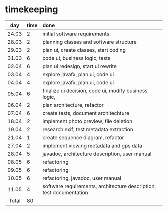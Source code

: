 # timekeeping

|  day  | time | done                                                                |
| :---: | :--- | :------------------------------------------------------------------ |
| 24.03 | 2    | initial software requirements                                       |
| 28.03 | 2    | planning classes and software structure                             |
| 29.03 | 2    | plan ui, create classes, start coding                               |
| 31.03 | 6    | code ui, business logic, tests                                      |
| 02.04 | 6    | plan ui redesign, start ui rewrite                                  |
| 03.04 | 4    | explore javafx, plan ui, code ui                                    |
| 04.04 | 4    | explore javafx, plan ui, code ui                                    |
| 05.04 | 6    | finalize ui decision, code ui, modify business logic,               |
| 06.04 | 2    | plan architecture, refactor                                         |
| 07.04 | 6    | create tests, document architechture                                |
| 18.04 | 2    | implement photo preview, file deletion                              |
| 19.04 | 2    | research exif, test metadata extraction                             |
| 21.04 | 1    | create sequence diagram, refactor                                   |
| 27.04 | 2    | implement viewing metadata and gps data                             |
| 28.04 | 5    | javadoc, architecture description, user manual                      |
| 08.05 | 6    | refactoring                                                         |
| 09.05 | 6    | refactoring                                                         |
| 10.05 | 6    | refactoring, javadoc, user manual                                   |
| 11.05 | 4    | software requirements, architecture description, test documentation |
| Total | 80   |                                                                     |
